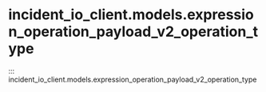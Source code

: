 # incident_io_client.models.expression_operation_payload_v2_operation_type

::: incident_io_client.models.expression_operation_payload_v2_operation_type